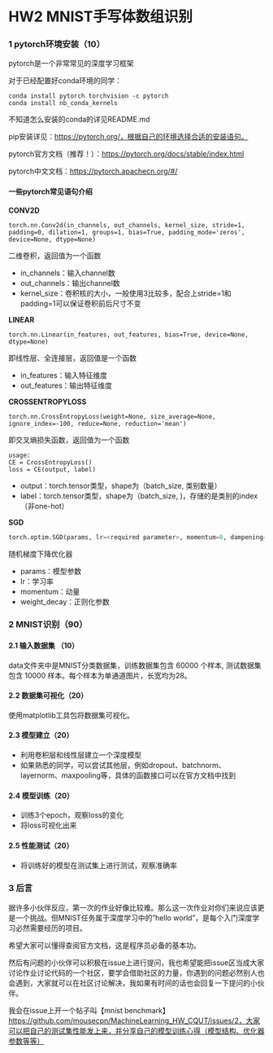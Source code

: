 # HW2 MNIST手写体数组识别

### 1 pytorch环境安装（10）

pytorch是一个非常常见的深度学习框架

对于已经配置好conda环境的同学：

```script
conda install pytorch torchvision -c pytorch
conda install nb_conda_kernels
```

不知道怎么安装的conda的详见README.md

pip安装详见：https://pytorch.org/，根据自己的环境选择合适的安装语句。

pytorch官方文档（推荐！）：https://pytorch.org/docs/stable/index.html

pytorch中文文档：https://pytorch.apachecn.org/#/

#### 一些pytorch常见语句介绍

**CONV2D**

```
torch.nn.Conv2d(in_channels, out_channels, kernel_size, stride=1, padding=0, dilation=1, groups=1, bias=True, padding_mode='zeros', device=None, dtype=None)
```

二维卷积，返回值为一个函数

- in_channels：输入channel数
- out_channels：输出channel数
- kernel_size：卷积核的大小，一般使用3比较多，配合上stride=1和padding=1可以保证卷积前后尺寸不变

**LINEAR**

```
torch.nn.Linear(in_features, out_features, bias=True, device=None, dtype=None)
```

即线性层、全连接层，返回值是一个函数

- in_features：输入特征维度
- out_features：输出特征维度

**CROSSENTROPYLOSS**

```
torch.nn.CrossEntropyLoss(weight=None, size_average=None, ignore_index=-100, reduce=None, reduction='mean')
```

即交叉熵损失函数，返回值为一个函数

```
usage:
CE = CrossEntropyLoss()
loss = CE(output, label)
```

- output：torch.tensor类型，shape为（batch_size, 类别数量）
- label：torch.tensor类型，shape为（batch_size, )，存储的是类别的index（非one-hot）

**SGD**

```python
torch.optim.SGD(params, lr=<required parameter>, momentum=0, dampening=0, weight_decay=0, nesterov=False)
```

随机梯度下降优化器

- params：模型参数
- lr：学习率
- momentum：动量
- weight_decay：正则化参数

### 2 MNIST识别（90）

#### 2.1 输入数据集 （10）

data文件夹中是MNIST分类数据集，训练数据集包含 60000 个样本, 测试数据集包含 10000 样本。每个样本为单通道图片，长宽均为28。

#### 2.2 数据集可视化（20）

使用matplotlib工具包将数据集可视化。

#### 2.3 模型建立（20）

- 利用卷积层和线性层建立一个深度模型
- 如果熟悉的同学，可以尝试其他层，例如dropout、batchnorm、layernorm、maxpooling等，具体的函数接口可以在官方文档中找到

#### 2.4 模型训练（20）

- 训练3个epoch，观察loss的变化
- 将loss可视化出来

#### 2.5 性能测试（20）

- 将训练好的模型在测试集上进行测试，观察准确率

### 3 后言

据许多小伙伴反应，第一次的作业好像比较难。那么这一次作业对你们来说应该更是一个挑战。但MNIST任务属于深度学习中的”hello world”，是每个入门深度学习必然需要经历的项目。

希望大家可以懂得查阅官方文档，这是程序员必备的基本功。

然后有问题的小伙伴可以积极在issue上进行提问，我也希望能把issue区当成大家讨论作业讨论代码的一个社区，要学会借助社区的力量，你遇到的问题必然别人也会遇到，大家就可以在社区讨论解决，我如果有时间的话也会回复一下提问的小伙伴。

我会在issue上开一个帖子叫【mnist benchmark】https://github.com/mousecpn/MachineLearning_HW_CQUT/issues/2，大家可以把自己的测试集性能发上来，并分享自己的模型训练心得（模型结构、优化器参数等等）

